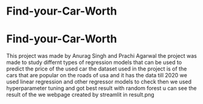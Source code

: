 # Find-your-Car-Worth
# Find-your-Car-Worth
This project was made by Anurag Singh and Prachi Agarwal the project was made to study differnt types of regression models that can be used to predict the price of the used car the dataset used in the project is of the cars that are popular on the roads of usa and it has the data till 2020 
we used linear regression and other regressor models to check then we used hyperparameter tuning and got best result with random forest
u can see the result of the we webpage created by streamlit in result.png
